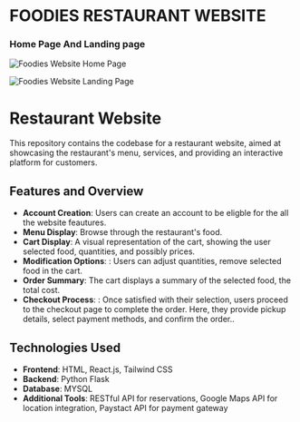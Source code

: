 # FOODIES RESTAURANT WEBSITE

### Home Page And Landing page

![Foodies Website Home Page](#)

![Foodies Website Landing Page](#)


# Restaurant Website

This repository contains the codebase for a restaurant website, aimed at showcasing the restaurant's menu, services, and providing an interactive platform for customers.

## Features and Overview

- **Account Creation**: Users can create an account to be eligble for the all the website feautures.
- **Menu Display**: Browse through the restaurant's food.
- **Cart Display**: A visual representation of the cart, showing the user selected food, quantities, and possibly prices.
- **Modification Options**: : Users can adjust quantities, remove selected food in the cart.
- **Order Summary**: The cart displays a summary of the selected food, the total cost.
- **Checkout Process**: : Once satisfied with their selection, users proceed to the checkout page to complete the order. Here, they provide pickup details, select payment methods, and confirm the order..

## Technologies Used

- **Frontend**: HTML, React.js, Tailwind CSS
- **Backend**: Python Flask
- **Database**: MYSQL 
- **Additional Tools**: RESTful API for reservations, Google Maps API for location integration, Paystact API for payment gateway
